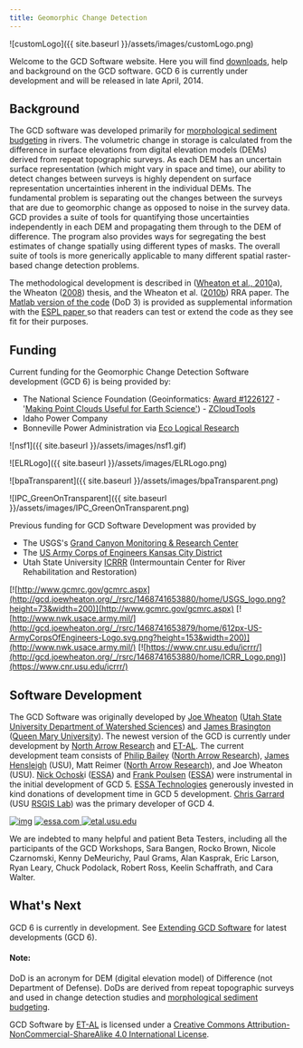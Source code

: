 ```yaml
---
title: Geomorphic Change Detection
---
```


![customLogo]({{ site.baseurl }}/assets/images/customLogo.png)

Welcome to the GCD Software website. Here you will find [downloads](http://gcd.joewheaton.org/downloads), help and background on the GCD software. GCD 6 is currently under development and will be released in late April, 2014.

## Background

The GCD software was developed primarily for [morphological sediment budgeting](http://sites.google.com/a/joewheaton.org/www/Home/research/projects-1/morphological-sediment-budgeting) in rivers. The volumetric change in storage is calculated from the difference in surface elevations from digital elevation models (DEMs) derived from repeat topographic surveys. As each DEM has an uncertain surface representation (which might vary in space and time), our ability to detect changes between surveys is highly dependent on surface representation uncertainties inherent in the individual DEMs. The fundamental problem is separating out the changes between the surveys that are due to geomorphic change as opposed to noise in the survey data. GCD provides a suite of tools for quantifying those uncertainties independently in each DEM and propagating them through to the DEM of difference. The program also provides ways for segregating the best estimates of change spatially using different types of masks. The overall suite of tools is more generically applicable to many different spatial raster-based change detection problems.

The methodological development is described in ([Wheaton et al., 2010](http://dx.doi.org/10.1002/esp.1886)a), the Wheaton ([2008](http://sites.google.com/a/joewheaton.org/www/Home/research/projects-1/morphological-sediment-budgeting/phdthesis)) thesis, and the Wheaton et al. ([2010b](http://dx.doi.org/10.1002/rra.1305)) RRA paper. The [Matlab version of the code](http://gcd.joewheaton.org/downloads/older-versions/dod-3-0) (DoD 3) is provided as supplemental information with the [ESPL paper ](http://dx.doi.org/10.1002/esp.1886)so that readers can test or extend the code as they see fit for their purposes.

## Funding

Current funding for the Geomorphic Change Detection Software development (GCD 6) is being provided by:

- The National Science Foundation (Geoinformatics: [Award #1226127](http://www.nsf.gov/awardsearch/showAward?AWD_ID=1226127) - '[Making Point Clouds Useful for Earth Science'](http://etal.joewheaton.org/projects/current-projects/development-of-integrated-airborne-and-ground-based-lidar-tools-for-earth-sciences))  - [ZCloudTools](http://zcloudtools.boisestate.edu/)
- Idaho Power Company
- Bonneville Power Administration via [Eco Logical Research](http://ecologicalresearch.net/)

![nsf1]({{ site.baseurl }}/assets/images/nsf1.gif)

![ELRLogo]({{ site.baseurl }}/assets/images/ELRLogo.png)

![bpaTransparent]({{ site.baseurl }}/assets/images/bpaTransparent.png)

![IPC_GreenOnTransparent]({{ site.baseurl }}/assets/images/IPC_GreenOnTransparent.png)

Previous funding for GCD Software Development was provided by 

- The USGS's [Grand Canyon Monitoring & Research Center](http://www.gcmrc.gov/gcmrc.aspx)  
- The [US Army Corps of Engineers Kansas City District](http://www.nwk.usace.army.mil/)
- Utah State University [ICRRR](https://www.cnr.usu.edu/icrrr/) (Intermountain Center for River Rehabilitation and Restoration)

[![http://www.gcmrc.gov/gcmrc.aspx](http://gcd.joewheaton.org/_/rsrc/1468741653880/home/USGS_logo.png?height=73&width=200)](http://www.gcmrc.gov/gcmrc.aspx)       [![http://www.nwk.usace.army.mil/](http://gcd.joewheaton.org/_/rsrc/1468741653879/home/612px-US-ArmyCorpsOfEngineers-Logo.svg.png?height=153&width=200)](http://www.nwk.usace.army.mil/)    [![https://www.cnr.usu.edu/icrrr/](http://gcd.joewheaton.org/_/rsrc/1468741653880/home/ICRR_Logo.png)](https://www.cnr.usu.edu/icrrr/)

## Software Development

The GCD Software was originally developed by [Joe Wheaton](http://www.joewheaton.org/) ([Utah State University Department of Watershed Sciences](http://www.cnr.usu.edu/wats/)) and [James Brasington](http://www.reesscan.org/meet-the-team/brasington) ([Queen Mary University](http://www.geog.qmul.ac.uk/staff/brasingtonj.html)). The newest version of the GCD is currently under development by [North Arrow Research](http://northarrowresearch.com/) and [ET-AL](http://etal.joewheaton.org/). The current development team consists of [Philip Bailey](http://www.essa.com/team/index.html#pb) ([North Arrow Research](http://northarrowresearch.com/)), [James Hensleigh](http://etal.joewheaton.org/people/researchers-technicians/james-hensleigh) (USU), Matt Reimer ([North Arrow Research](http://northarrowresearch.com/)),  and Joe Wheaton (USU). [Nick Ochosk](http://www.essa.com/team/index.html#no)i ([ESSA](http://www.essa.com/)) and [Frank Poulsen](http://www.essa.com/team/index.html#fp) ([ESSA](http://www.essa.com/)) were instrumental in the initial development of GCD 5. [ESSA ](http://gcd.joewheaton.org/goog_535400767)[Technologies](http://essa.com/) generously invested in kind donations of development time in GCD 5 development.  [Chris Garrard ](http://www.gis.usu.edu/~chrisg/)(USU [RSGIS Lab](http://www.gis.usu.edu/)) was the primary developer of GCD 4.

[![img](http://gcd.joewheaton.org/_/rsrc/1468741653880/home/NA_Logo_150pxTall.png)](http://northarrowresearch.com/)         [![essa.com](http://gcd.joewheaton.org/_/rsrc/1468741653879/home/ESSATechnologies_500x500.png?height=198&width=200) ](http://essa.com/)[![etal.usu.edu](http://gcd.joewheaton.org/_/rsrc/1468741653880/home/Ecogeomorphology%20%26%20Topographic%20Analysis%20Laboratory2-05.png?height=100&width=320)](http://etal.usu.edu/)



We are indebted to many helpful and patient Beta Testers, including all the participants of the GCD Workshops, Sara Bangen, Rocko Brown, Nicole Czarnomski, Kenny DeMeurichy, Paul Grams, Alan Kasprak, Eric Larson, Ryan Leary, Chuck Podolack, Robert Ross, Keelin Schaffrath, and Cara Walter. 

## What's Next

GCD 6 is currently in development. See [Extending GCD  Software](http://gcd.joewheaton.org/extending-gcd-software) for latest developments (GCD 6).

#### Note:

DoD is an acronym for DEM (digital elevation model) of Difference (not Department of Defense). DoDs are derived from repeat topographic surveys and used in change detection studies and [morphological sediment budgeting](http://www.joewheaton.org/Home/research/projects-1/morphological-sediment-budgeting).

GCD Software by [ET-AL](http://gcd.joewheaton.org/gcd.joewheaton.org) is licensed under a [Creative Commons Attribution-NonCommercial-ShareAlike 4.0 International License](http://creativecommons.org/licenses/by-nc-sa/4.0/).

